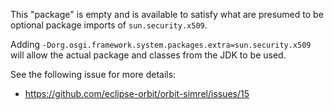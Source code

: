 This "package" is empty and is available to satisfy what are presumed to be optional package imports of `sun.security.x509`.

Adding `-Dorg.osgi.framework.system.packages.extra=sun.security.x509` will allow the actual package and classes from the JDK to be used.

See the following issue for more details:

- https://github.com/eclipse-orbit/orbit-simrel/issues/15